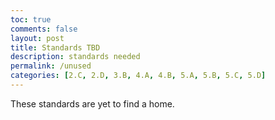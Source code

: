 ```yaml
---
toc: true
comments: false
layout: post
title: Standards TBD
description: standards needed
permalink: /unused
categories: [2.C, 2.D, 3.B, 4.A, 4.B, 5.A, 5.B, 5.C, 5.D]
---
```


These standards are yet to find a home.